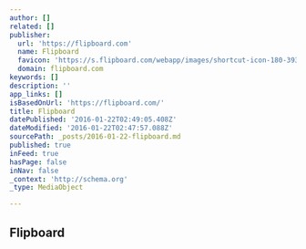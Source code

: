 ```yaml
---
author: []
related: []
publisher:
  url: 'https://flipboard.com'
  name: Flipboard
  favicon: 'https://s.flipboard.com/webapp/images/shortcut-icon-180-393c2144.png'
  domain: flipboard.com
keywords: []
description: ''
app_links: []
isBasedOnUrl: 'https://flipboard.com/'
title: Flipboard
datePublished: '2016-01-22T02:49:05.408Z'
dateModified: '2016-01-22T02:47:57.088Z'
sourcePath: _posts/2016-01-22-flipboard.md
published: true
inFeed: true
hasPage: false
inNav: false
_context: 'http://schema.org'
_type: MediaObject

---
```

<article style=""><h1>Flipboard</h1><p></p></article>